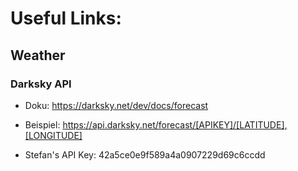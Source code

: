 # Useful Links:

## Weather

### Darksky API

* Doku:     https://darksky.net/dev/docs/forecast

* Beispiel: https://api.darksky.net/forecast/[APIKEY]/[LATITUDE],[LONGITUDE]

* Stefan's API Key: 42a5ce0e9f589a4a0907229d69c6ccdd
